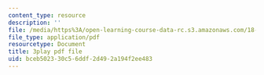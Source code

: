 ```yaml
---
content_type: resource
description: ''
file: /media/https%3A/open-learning-course-data-rc.s3.amazonaws.com/18-01sc-single-variable-calculus-fall-2010/bceb502330c56ddf2d492a194f2ee483_BSAA0akmPEU.pdf
file_type: application/pdf
resourcetype: Document
title: 3play pdf file
uid: bceb5023-30c5-6ddf-2d49-2a194f2ee483
---
```


